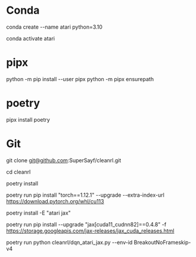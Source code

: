 # Conda

conda create --name atari python=3.10

conda activate atari

# pipx

python -m pip install --user pipx
python -m pipx ensurepath

# poetry

pipx install poetry

# Git

git clone git@github.com:SuperSayf/cleanrl.git

cd cleanrl

poetry install

poetry run pip install "torch==1.12.1" --upgrade --extra-index-url https://download.pytorch.org/whl/cu113

poetry install -E "atari jax"

poetry run pip install --upgrade "jax[cuda11_cudnn82]==0.4.8" -f https://storage.googleapis.com/jax-releases/jax_cuda_releases.html

poetry run python cleanrl/dqn_atari_jax.py --env-id BreakoutNoFrameskip-v4
